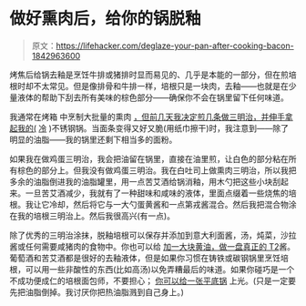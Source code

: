 # 做好熏肉后，给你的锅脱釉

> 原文：<https://lifehacker.com/deglaze-your-pan-after-cooking-bacon-1842963600>

烤焦后给锅去釉是烹饪牛排或猪排时显而易见的、几乎是本能的一部分，但在煎培根时却不太常见。但是像排骨和牛排一样，培根只是一块肉，去釉——也就是在少量液体的帮助下刮去所有美味的棕色部分——确保你不会在锅里留下任何味道。



我通常在烤箱 中烹制大批量的熏肉 [，但前几天我决定煎几条做三明治，并伸手拿起我的(](https://lifehacker.com/ditch-the-skillet-fire-up-your-oven-to-cook-perfect-ba-5711834) [冷](https://lifehacker.com/the-secret-to-great-bacon-is-a-cold-pan-1829171657) )不锈钢锅。当面条变得又好又脆(用纸巾擦干)时，我注意到——除了明显的油脂——我的锅里还剩下相当多的面粉。

如果我在做鸡蛋三明治，我会把油留在锅里，直接在油里煎，让白色的部分粘在所有棕色的部分上。但我没有做鸡蛋三明治。我在白吐司上做熏肉三明治，所以我把多余的油脂倒进我的油脂罐里，用一点苦艾酒给锅消釉，用木勺把这些小块刮起来。一旦苦艾酒减少，我就有了一种甜味和咸味的液体，里面点缀着一些烧焦的培根。我让它冷却，然后将它与一大勺蛋黄酱和一点第戎酱混合。然后我把混合物涂在我的培根三明治上。然后我很高兴(有一点)。

除了优秀的三明治涂抹，脱釉培根可以保存并添加到意大利面酱，汤，炖菜，沙拉酱或任何需要咸猪肉的食物中。你也可以给 [加一大块黄油，做一盘真正的 T2](https://skillet.lifehacker.com/the-best-pan-sauce-is-mostly-butter-1841047008)酱。葡萄酒和苦艾酒都是很好的去釉液体，但是如果你习惯在铸铁或碳钢锅里烹饪培根，可以用一些非酸性的东西(比如高汤)以免弄糟最后的味道。如果你碰巧是一个不成功便成仁的培根面包师，不要担心； [你可以给一张平底锅](https://skillet.lifehacker.com/sheet-pans-make-great-pan-sauces-too-1839071667) 上光。(只是一定要先把油脂倒掉。我讨厌你把热油脂溅到自己身上。)